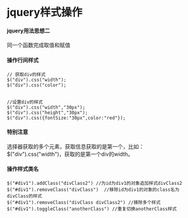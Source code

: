 # jquery样式操作

#### jquery用法思想二 
同一个函数完成取值和赋值

#### 操作行间样式

```
// 获取div的样式
$("div").css("width");
$("div").css("color");


//设置div的样式
$("div").css("width","30px");
$("div").css("height","30px");
$("div").css({fontSize:"30px",color:"red"});
```

#### 特别注意 

选择器获取的多个元素，获取信息获取的是第一个，比如：$("div").css("width")，获取的是第一个div的width。

#### 操作样式类名

```
$("#div1").addClass("divClass2") //为id为div1的对象追加样式divClass2
$("#div1").removeClass("divClass")  //移除id为div1的对象的class名为divClass的样式
$("#div1").removeClass("divClass divClass2") //移除多个样式
$("#div1").toggleClass("anotherClass") //重复切换anotherClass样式
```